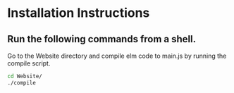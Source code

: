 # Installation Instructions

## Run the following commands from a shell.

Go to the Website directory and compile elm code
to main.js by running the compile script.

```bash
cd Website/
./compile
```
